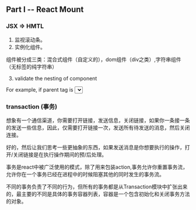 ## Part I -- React Mount


### JSX => HMTL

1. 监视滚动条。
2. 实例化组件。

组件被分成三类：混合式组件（自定义的），dom组件（div之类）,字符串组件（无标签的纯字符串）

3. validate the nesting of component

For example, if parent tag is <select>, child tag should be only one of the following: option, optgroup, or #text. These rules actually are defined in https://html.spec.whatwg.org/multipage/syntax.html#parsing-main-inselect.

### transaction (事务)

想象有一个通信渠道，你需要打开链接，发送信息，关闭链接，如果你一条接一条的发送一些信息，因此，仅需要打开链接一次，发送所有待发送的消息，然后关闭连接。

好的，然后让我们思考一些更抽象的东西，如果发送消息是你想要执行的操作，打开/关闭链接是在执行操作期间的预/后处理。


事务是react中被广泛使用的模式，除了用来包装action,事务允许你重置事务流，允许你在一个事务已经在进程中的时候阻塞其他的同时发生的事务流。


不同的事务负责了不同的行为，但所有的事务都是从Transaction模块中扩张出来的，最主要的不同是具体的事务容器列表，容器是一个包含初始化和关闭事务方法的对象。

<img src="https://rawgit.com/Bogdan-Lyashenko/Under-the-hood-ReactJS/master/stack/images/1/transaction.svg" alt="">